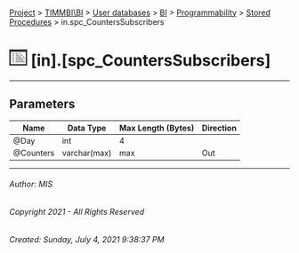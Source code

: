 #### 

[Project](../../../../../index.md) > [TIMMBI\\BI](../../../../index.md) > [User databases](../../../index.md) > [BI](../../index.md) > [Programmability](../index.md) > [Stored Procedures](Stored_Procedures.md) > in.spc_CountersSubscribers

# ![Stored Procedures](../../../../../Images/StoredProcedure32.png) [in].[spc_CountersSubscribers]

---

## <a name="#parameters"></a>Parameters

| Name | Data Type | Max Length (Bytes) | Direction |
|---|---|---|---|
| @Day | int | 4 |  |
| @Counters | varchar(max) | max | Out |


---

###### Author:  MIS

###### Copyright 2021 - All Rights Reserved

###### Created: Sunday, July 4, 2021 9:38:37 PM

